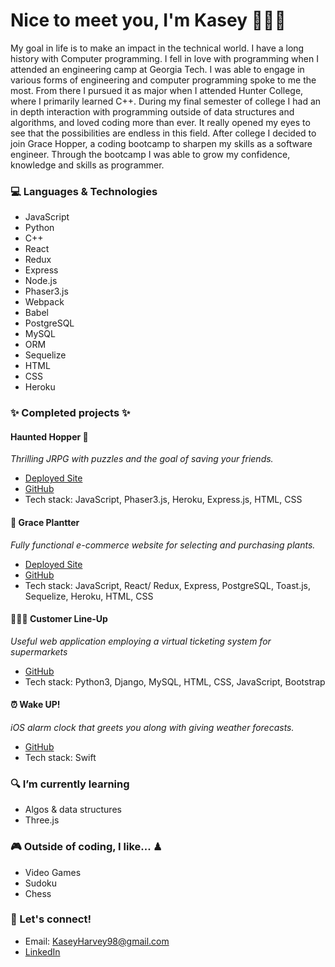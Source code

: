 # Nice to meet you, I'm Kasey 👩🏽‍💻


My goal in life is to make an impact in the technical world. I have a long history with Computer programming. I fell in love with programming when I attended an engineering camp at Georgia Tech. I was able to engage in various forms of engineering and computer programming spoke to me the most. From there I pursued it as major when I attended Hunter College, where I primarily learned C++. During my final semester of college I had an in depth interaction with programming outside of data structures and algorithms, and loved coding more than ever. It really opened my eyes to see that the possibilities are endless in this field. After college I decided to join Grace Hopper, a coding bootcamp to sharpen my skills as a software engineer. Through the bootcamp I was able to grow my confidence, knowledge and skills as programmer.

### :computer: Languages & Technologies
* JavaScript
* Python
* C++
* React 
* Redux 
* Express
* Node.js
* Phaser3.js
* Webpack
* Babel
* PostgreSQL
* MySQL
* ORM
* Sequelize
* HTML
* CSS
* Heroku

### :sparkles: Completed projects :sparkles:
#### Haunted Hopper 👻
*Thrilling JRPG with puzzles and the goal of saving your friends.*
* [Deployed Site](https://haunted-hopper.herokuapp.com/)
* [GitHub](https://github.com/eevee-elites/Capstone/)
* Tech stack: JavaScript, Phaser3.js, Heroku, Express.js, HTML, CSS


#### 🌱 Grace Plantter 
*Fully functional e-commerce website for selecting and purchasing plants.*
* [Deployed Site](https://grace-plantter.herokuapp.com/)
* [GitHub](https://github.com/N7-Normandy/Grace-Plantter/)
* Tech stack: JavaScript, React/ Redux, Express, PostgreSQL, Toast.js, Sequelize, Heroku, HTML, CSS


#### 🚶🏾‍♀ Customer Line-Up 

*Useful web application employing a virtual ticketing system for supermarkets*
* [GitHub](https://github.com/CSCI-49900-Fall-2020/project-csci-clup)
* Tech stack: Python3, Django, MySQL, HTML, CSS, JavaScript, Bootstrap

#### ⏰ Wake UP!

*iOS alarm clock that greets you along with giving weather forecasts.*
* [GitHub](https://github.com/KaseyHarvey98/WakeUp/)
* Tech stack: Swift

### 🔍 I’m currently learning
* Algos & data structures
* Three.js

### 🎮 Outside of coding, I like... ♟
* Video Games 
* Sudoku
* Chess

### :email: Let's connect!
* Email: KaseyHarvey98@gmail.com
* [LinkedIn](https://www.linkedin.com/in/kaseyharvey98/)
